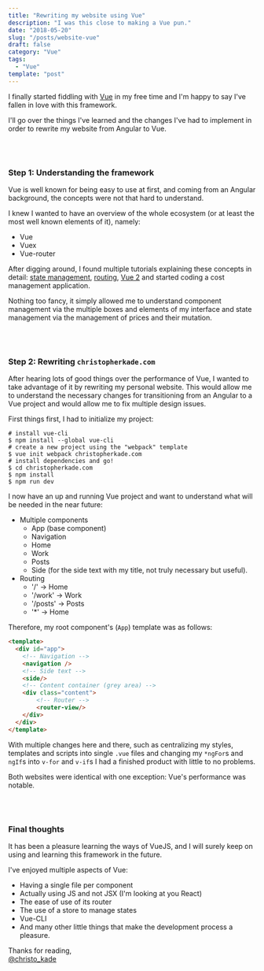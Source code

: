 ```yaml
---
title: "Rewriting my website using Vue"
description: "I was this close to making a Vue pun."
date: "2018-05-20"
slug: "/posts/website-vue"
draft: false
category: "Vue"
tags:
  - "Vue"
template: "post"
---
```


I finally started fiddling with [Vue](https://vuejs.org/) in my free time and I'm happy to say I've fallen in love with this framework.

I'll go over the things I've learned and the changes I've had to implement in order to rewrite my website from Angular to Vue.

<br><br>

### Step 1: Understanding the framework

Vue is well known for being easy to use at first, and coming from an Angular background, the concepts were not that hard to understand.

I knew I wanted to have an overview of the whole ecosystem (or at least the most well known elements of it), namely:

- Vue
- Vuex
- Vue-router

After digging around, I found multiple tutorials explaining these concepts in detail: [state management](https://alligator.io/vuejs/intro-to-vuex/), [routing](https://scotch.io/tutorials/getting-started-with-vue-router), [Vue 2](https://medium.com/codingthesmartway-com-blog/vue-js-2-quickstart-tutorial-2017-246195cfbdd2) and started coding a cost management application.

Nothing too fancy, it simply allowed me to understand component management via the multiple boxes and elements of my interface and state management via the management of prices and their mutation.

<br><br>

### Step 2: Rewriting `christopherkade.com`

After hearing lots of good things over the performance of Vue, I wanted to take advantage of it by rewriting my personal website. This would allow me to understand the necessary changes for transitioning from an Angular to a Vue project and would allow me to fix multiple design issues.

First things first, I had to initialize my project:

```
# install vue-cli
$ npm install --global vue-cli
# create a new project using the "webpack" template
$ vue init webpack christopherkade.com
# install dependencies and go!
$ cd christopherkade.com
$ npm install
$ npm run dev
```

I now have an up and running Vue project and want to understand what will be needed in the near future:

- Multiple components
  - App (base component)
  - Navigation
  - Home
  - Work
  - Posts
  - Side (for the side text with my title, not truly necessary but useful).
- Routing
  - '/' &rarr; Home
  - '/work' &rarr; Work
  - '/posts' &rarr; Posts
  - '\*' &rarr; Home

Therefore, my root component's (`App`) template was as follows:

```html
<template>
  <div id="app">
    <!-- Navigation -->
    <navigation />
    <!-- Side text -->
    <side/>
    <!-- Content container (grey area) -->
    <div class="content">
        <!-- Router -->
        <router-view/>
    </div>
  </div>
</template>
```

With multiple changes here and there, such as centralizing my styles, templates and scripts into single `.vue` files and changing my `*ngFor`s and `ngIf`s into `v-for` and `v-if`s I had a finished product with little to no problems.

Both websites were identical with one exception: Vue's performance was notable.

<br><br>

### Final thoughts

It has been a pleasure learning the ways of VueJS, and I will surely keep on using and learning this framework in the future.

I've enjoyed multiple aspects of Vue:

- Having a single file per component
- Actually using JS and not JSX (I'm looking at you React)
- The ease of use of its router
- The use of a store to manage states
- Vue-CLI
- And many other little things that make the development process a pleasure.

Thanks for reading,  
[@christo_kade](https://twitter.com/christo_kade)
